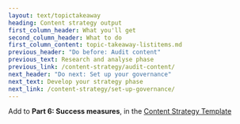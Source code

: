 ```yaml
---
layout: text/topictakeaway
heading: Content strategy output
first_column_header: What you'll get
second_column_header: What to do
first_column_content: topic-takeaway-listitems.md
previous_header: "Do before: Audit content"
previous_text: Research and analyse phase
previous_link: /content-strategy/audit-content/
next_header: "Do next: Set up your governance"
next_text: Develop your strategy phase
next_link: /content-strategy/set-up-governance/
---
```


Add to **Part 6: Success measures**, in the [Content Strategy Template](/content-strategy/start-content-strategy/show-problem-evidence/content-strategy-template/)
